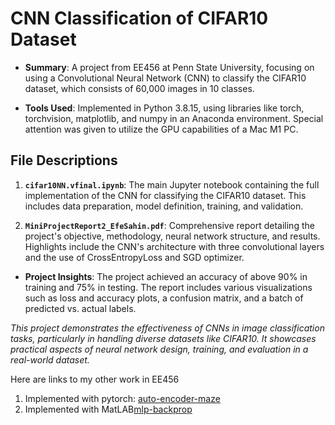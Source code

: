 # CNN Classification of CIFAR10 Dataset

- **Summary**: A project from EE456 at Penn State University, focusing on using a Convolutional Neural Network (CNN) to classify the CIFAR10 dataset, which consists of 60,000 images in 10 classes.

- **Tools Used**: Implemented in Python 3.8.15, using libraries like torch, torchvision, matplotlib, and numpy in an Anaconda environment. Special attention was given to utilize the GPU capabilities of a Mac M1 PC.

## File Descriptions

1. **`cifar10NN.vfinal.ipynb`**: The main Jupyter notebook containing the full implementation of the CNN for classifying the CIFAR10 dataset. This includes data preparation, model definition, training, and validation.

2. **`MiniProjectReport2_EfeSahin.pdf`**: Comprehensive report detailing the project's objective, methodology, neural network structure, and results. Highlights include the CNN's architecture with three convolutional layers and the use of CrossEntropyLoss and SGD optimizer.

- **Project Insights**: The project achieved an accuracy of above 90% in training and 75% in testing. The report includes various visualizations such as loss and accuracy plots, a confusion matrix, and a batch of predicted vs. actual labels.

_This project demonstrates the effectiveness of CNNs in image classification tasks, particularly in handling diverse datasets like CIFAR10. It showcases practical aspects of neural network design, training, and evaluation in a real-world dataset._

Here are links to my other work in EE456
1. Implemented with pytorch: [auto-encoder-maze](https://github.com/Efesasa0/auto-encoder-maze.git)
2. Implemented with MatLAB[mlp-backprop](https://github.com/Efesasa0/mlp-backprop-two-moons.git)
